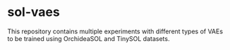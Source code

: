# sol-vaes
This repository contains multiple experiments with different types of VAEs to be trained using OrchideaSOL and TinySOL datasets.
